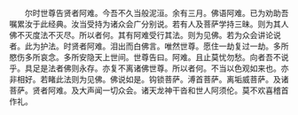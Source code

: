 <!-- { "loadSidebar": true } -->
　　尔时世尊告贤者阿难。今吾不久当般泥洹。余有三月。佛语阿难。已为劝助吾嘱累汝于此经典。汝当受持为诸众会广分别说。若有人及菩萨学持三昧。则为其人佛不灭度法不灭尽。所以者何。其有阿难受行其法。则为见佛。若为众会讲论说者。此为护法。时贤者阿难。泪出而白佛言。唯然世尊。愿住一劫复过一劫。多所愍伤多所哀念。多所安隐天上世间。世尊告曰。阿难。且止莫忧勿愁。向者吾不说乎。具足是法者佛则永存。亦复不离诸佛世尊。所以者何。不当以色观如来也。亦非相好。若睹此法则为见佛。佛说如是。钩锁菩萨。溥首菩萨。离垢威菩萨。及诸菩萨。贤者阿难。及大声闻一切众会。诸天龙神干沓和世人阿须伦。莫不欢喜稽首作礼。



